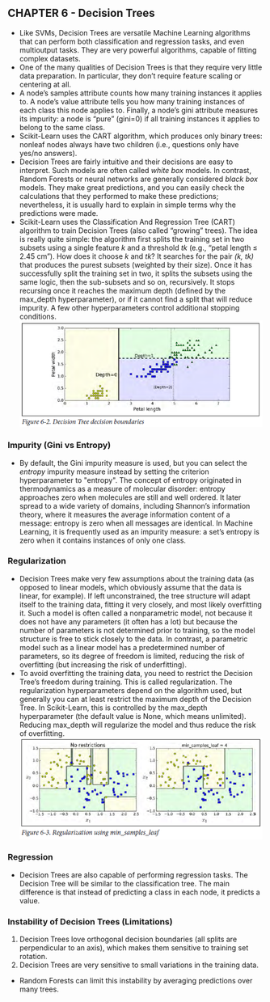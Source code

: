 ## CHAPTER 6 - Decision Trees

- Like SVMs, Decision Trees are versatile Machine Learning algorithms that can perform both classification and regression tasks, and even multioutput tasks. They are very powerful algorithms, capable of fitting complex datasets. 
- One of the many qualities of Decision Trees is that they require very little data preparation. In particular, they don’t require feature scaling or centering at all.
- A node’s samples attribute counts how many training instances it applies to. A node’s value attribute tells you how many training instances of each class this node applies to. Finally, a node’s gini attribute measures its impurity: a node is “pure” (gini=0) if all training instances it applies to belong to the same class.
- Scikit-Learn uses the CART algorithm, which produces only binary trees: nonleaf nodes always have two children (i.e., questions only have yes/no answers).
- Decision Trees are fairly intuitive and their decisions are easy to interpret. Such models are often called *white box* models. In contrast, Random Forests or neural networks are generally considered *black box* models. They make great predictions, and you can easily check the calculations that they performed to make these predictions; nevertheless, it is usually hard to explain in simple terms why the predictions were made.
- Scikit-Learn uses the Classification And Regression Tree (CART) algorithm to train Decision Trees (also called “growing” trees). The idea is really quite simple: the algorithm first splits the training set in two subsets using a single feature *k* and a threshold *tk* (e.g., “petal length ≤ 2.45 cm”). How does it choose *k* and *tk*? It searches for the pair *(k, tk)* that produces the purest subsets (weighted by their size). Once it has successfully split the training set in two, it splits the subsets using the same logic, then the sub-subsets and so on, recursively. It stops recursing once it reaches the maximum depth (defined by the max_depth hyperparameter), or if it cannot find a split that will reduce impurity. A few other hyperparameters control additional stopping conditions.  
![Decision Tree Boundaries](img/Decision_Tree_Boundaries.png)  

### Impurity (Gini vs Entropy)
- By default, the Gini impurity measure is used, but you can select the *entropy* impurity measure instead by setting the criterion hyperparameter to "entropy". The concept of entropy originated in thermodynamics as a measure of molecular disorder: entropy approaches zero when molecules are still and well ordered. It later spread to a wide variety of domains, including Shannon’s information theory, where it measures the average information content of a message: entropy is zero when all messages are identical. In Machine Learning, it is frequently used as an impurity measure: a set’s entropy is zero when it contains instances of only one class.

### Regularization
- Decision Trees make very few assumptions about the training data (as opposed to linear models, which obviously assume that the data is linear, for example). If left unconstrained, the tree structure will adapt itself to the training data, fitting it very closely, and most likely overfitting it. Such a model is often called a nonparametric model, not because it does not have any parameters (it often has a lot) but because the number of parameters is not determined prior to training, so the model structure is free to stick closely to the data. In contrast, a parametric model such as a linear model has a predetermined number of parameters, so its degree of freedom is limited, reducing the risk of overfitting (but increasing the risk of underfitting). 
- To avoid overfitting the training data, you need to restrict the Decision Tree’s freedom during training. This is called regularization. The regularization hyperparameters depend on the algorithm used, but generally you can at least restrict the maximum depth of the Decision Tree. In Scikit-Learn, this is controlled by the max_depth hyperparameter (the default value is None, which means unlimited). Reducing max_depth will regularize the model and thus reduce the risk of overfitting.  
![Regularization in Decision Trees](img/Regularization_in_Decision_Trees.png)  

### Regression
- Decision Trees are also capable of performing regression tasks. The Decision Tree will be similar to the classification tree. The main difference is that instead of predicting a class in each node, it predicts a value.

### Instability of Decision Trees (Limitations)
1. Decision Trees love orthogonal decision boundaries (all splits are perpendicular to an axis), which makes them sensitive to training set rotation.
2. Decision Trees are very sensitive to small variations in the training data.
- Random Forests can limit this instability by averaging predictions over many trees. 
